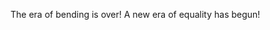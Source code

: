 The era of bending is over! A new era of equality has begun!

<img  src="https://64.media.tumblr.com/c1eb16d5220e37e0125ce85ab3ec124f/tumblr_nhbzci11l51r1w4gno1_500.gifv](https://thumbs.gfycat.com/DesertedHandyHarrierhawk-size_restricted.gif)" alt="">

